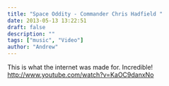 ```yaml
---
title: "Space Oddity - Commander Chris Hadfield "
date: 2013-05-13 13:22:51
draft: false
description: ""
tags: ["music", "Video"]
author: "Andrew"
---
```


This is what the internet was made for. Incredible! http://www.youtube.com/watch?v=KaOC9danxNo
